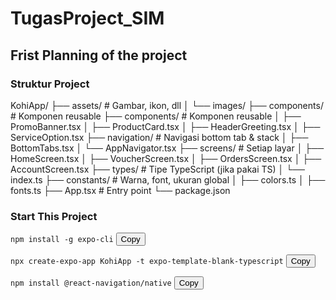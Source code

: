 # TugasProject_SIM
## Frist Planning of the project


### Struktur Project
KohiApp/
├── assets/                  # Gambar, ikon, dll
│   └── images/
├── components/              # Komponen reusable
├── components/              # Komponen reusable
│   ├── PromoBanner.tsx
│   ├── ProductCard.tsx
│   ├── HeaderGreeting.tsx
│   ├── ServiceOption.tsx
├── navigation/              # Navigasi bottom tab & stack
│   ├── BottomTabs.tsx
│   └── AppNavigator.tsx
├── screens/                 # Setiap layar
│   ├── HomeScreen.tsx
│   ├── VoucherScreen.tsx
│   ├── OrdersScreen.tsx
│   ├── AccountScreen.tsx
├── types/                   # Tipe TypeScript (jika pakai TS)
│   └── index.ts
├── constants/               # Warna, font, ukuran global
│   ├── colors.ts
│   ├── fonts.ts
├── App.tsx                  # Entry point
└── package.json

### Start This Project

`npm install -g expo-cli` <button onclick="navigator.clipboard.writeText('npm install -g expo-cli')">Copy</button>

`npx create-expo-app KohiApp -t expo-template-blank-typescript` <button onclick="navigator.clipboard.writeText('npm install -g expo-cli')">Copy</button>

`npm install @react-navigation/native` <button onclick="navigator.clipboard.writeText('npm install -g expo-cli')">Copy</button>